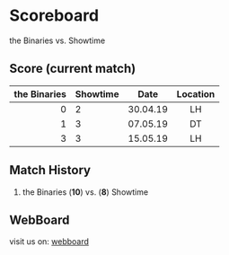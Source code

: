 # Scoreboard

the Binaries vs. Showtime


## Score (current match)

| the Binaries | Showtime  | Date     | Location |
|-------------:|-----------|----------|:--------:|
| 0            | 2         | 30.04.19 |LH        |
| 1            | 3         | 07.05.19 |DT        |
| 3            | 3         | 15.05.19 |LH        |


## Match History

1. the Binaries (**10**) vs. (**8**) Showtime

## WebBoard

visit us on: [webboard](http://colin-online.de/binaryshowtime/)
